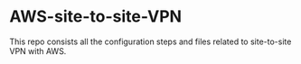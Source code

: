 # AWS-site-to-site-VPN
This repo consists all the configuration steps and files related to site-to-site VPN with AWS.
